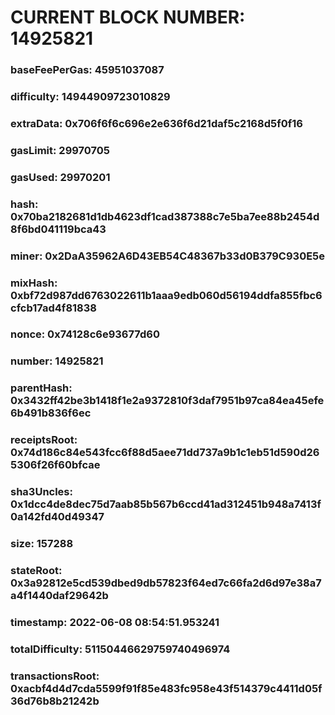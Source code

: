 # CURRENT BLOCK NUMBER: 14925821

### baseFeePerGas: 45951037087
### difficulty: 14944909723010829
### extraData: 0x706f6f6c696e2e636f6d21daf5c2168d5f0f16
### gasLimit: 29970705
### gasUsed: 29970201
### hash: 0x70ba2182681d1db4623df1cad387388c7e5ba7ee88b2454d8f6bd041119bca43
### miner: 0x2DaA35962A6D43EB54C48367b33d0B379C930E5e
### mixHash: 0xbf72d987dd6763022611b1aaa9edb060d56194ddfa855fbc6cfcb17ad4f81838
### nonce: 0x74128c6e93677d60
### number: 14925821
### parentHash: 0x3432ff42be3b1418f1e2a9372810f3daf7951b97ca84ea45efe6b491b836f6ec
### receiptsRoot: 0x74d186c84e543fcc6f88d5aee71dd737a9b1c1eb51d590d265306f26f60bfcae
### sha3Uncles: 0x1dcc4de8dec75d7aab85b567b6ccd41ad312451b948a7413f0a142fd40d49347
### size: 157288
### stateRoot: 0x3a92812e5cd539dbed9db57823f64ed7c66fa2d6d97e38a7a4f1440daf29642b
### timestamp: 2022-06-08 08:54:51.953241
### totalDifficulty: 51150446629759740496974
### transactionsRoot: 0xacbf4d4d7cda5599f91f85e483fc958e43f514379c4411d05f36d76b8b21242b
